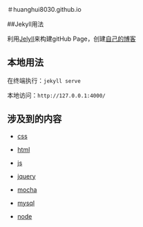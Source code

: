 ＃huanghui8030.github.io

##Jekyll用法

利用[Jelyll](http://jekyll.com.cn/docs/variables/)来构建gitHub Page，创建[自己的博客](http://huanghui8030.github.io/)

## 本地用法

在终端执行：`jekyll serve`

本地访问：`http://127.0.0.1:4000/`



## 涉及到的内容

- [css](http://huanghui8030.github.io/css/)

- [html](http://huanghui8030.github.io/html/)

- [js](http://huanghui8030.github.io/js)

- [jquery](http://huanghui8030.github.io/jquery/)

- [mocha](http://huanghui8030.github.io/mocha/)

- [mysql](http://huanghui8030.github.io/mysql/)

- [node](http://huanghui8030.github.io/node/)

  ​

  ​




